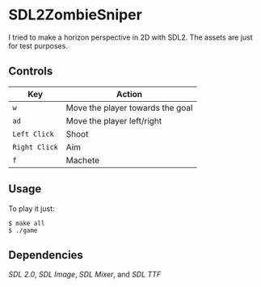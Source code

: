 # SDL2ZombieSniper

I tried to make a horizon perspective in 2D with SDL2. The assets are just for test purposes.

## Controls

| Key                 | Action                      	 |
| ------------------- | -------------------------------	 |
| `w`                 | Move the player towards the goal |
| `ad`                | Move the player left/right       |
| `Left Click`        | Shoot               	 		 |
| `Right Click`       | Aim               	 	     	 |
| `f`                 | Machete                          |

## Usage

To play it just:

    $ make all
	$ ./game

## Dependencies

*SDL 2.0*, *SDL Image*, *SDL Mixer*, and *SDL TTF*


